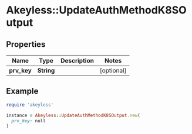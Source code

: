 # Akeyless::UpdateAuthMethodK8SOutput

## Properties

| Name | Type | Description | Notes |
| ---- | ---- | ----------- | ----- |
| **prv_key** | **String** |  | [optional] |

## Example

```ruby
require 'akeyless'

instance = Akeyless::UpdateAuthMethodK8SOutput.new(
  prv_key: null
)
```

